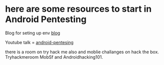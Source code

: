 # here are some resources to start in Android Pentesting
Blog for seting up env [blog](https://cobalt.io/blog/getting-started-with-android-application-security)

Youtube talk = [android-pentesing](https://www.youtube.com/watch?v=NrxTBcjAL8A)


there is a room on try hack me also and moblie challanges on hack the box.
Tryhackmeroom MobSf and Androidhacking101.
